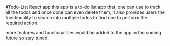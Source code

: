 #Todo-List React app
this app is a to-do list app that, one can use to track all the todos and once done can even delete them, it also provides users the functionality to search into multiple todos to find one to perform the required action.

more features and functionalities would be added to the app in the coming future so stay tuned. 
